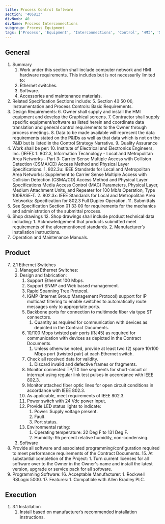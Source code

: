```yaml
---
title: Process Control Software
section: '406813'
divNumb: 40
divName: Process Interconnections
subgroup: Process Equipment
tags: ['Process', 'Equipment', 'Interconnections', 'Control', 'HMI', 'Software']
---
```


## General

1. Summary
   1. Work under this section shall include computer network and HMI hardware requirements. This includes but is not necessarily limited to:
	2. Ethernet switches.
	3. Software.
	4. Accessories and maintenance materials.
1. Related Specification Sections include:
	5. Section 40 50 00, Instrumentation and Process Controls: Basic Requirements.
2. Design Requirements:
	6. Owner shall supply and install the HMI equipment and develop the Graphical screens.
	7. Contractor shall supply specific equipment/software as listed herein and coordinate data translation and general control requirements to the Owner through process meetings.
	8. Data to be made available will represent the data requirements stated on the P&IDs as well as that data which is not on the P&ID but is listed in the Control Strategy Narrative. 
	9. Quality Assurance
3. Work shall be per:
	10. Institute of Electrical and Electronics Engineers, Inc. (IEEE):
		1. 802.3, Information Technology - Local and Metropolitan Area Networks - Part 3: Carrier Sense Multiple Access with Collision Detection (CSMA/CD) Access Method and Physical Layer Specifications.
			1. 802.3u: IEEE Standards for Local and Metropolitan Area Networks: Supplement to Carrier Sense Multiple Access with Collision Detection (CSMA/CD) Access Method and Physical Layer Specifications Media Access Control (MAC) Parameters, Physical Layer, Medium Attachment Units, and Repeater for 100 Mb/s Operation, Type 100BASE-T.
			2. 802.3x: IEEE Standards for Local and Metropolitan Area Networks: Specification for 802.3 Full Duplex Operation.
	11. Submittals
4. See Specification Section 01 33 00 for requirements for the mechanics and administration of the submittal process.
5. Shop drawings
	12. Shop drawings shall include product technical data including:
		1. Acknowledgement that products submitted meet requirements of the aforementioned standards. 
		2. Manufacturer’s installation instructions.
6. Operation and Maintenance Manuals. 

## Product
7. 2.1 Ethernet Switches
   1. Managed Ethernet Switches:
	13. Design and fabrication:
		1. Support Ethernet 100 Mbps.
		2. Support SNMP and Web based management.
		3. Rapid Spanning Tree Protocol.
		4. IGMP (Internet Group Management Protocol) support for IP multicast filtering to enable switches to automatically route messages only to appropriate ports.
		5. Backbone ports for connection to multimode fiber via type ST connectors.
			1. Quantity as required for communication with devices as depicted in the Contract Documents.
		6. 10/100 Mbps twisted pair ports (RJ45) as required for communication with devices as depicted in the Contract Documents.
			1. Unless otherwise noted, provide at least two (2) spare 10/100 Mbps port (twisted pair) at each Ethernet switch.
		7. Check all received data for validity.
			1. Discard invalid and defective frames or fragments.
		8. Monitor connected TP/TX line segments for short-circuit or interrupt using regular link test pulses in accordance with IEEE 802.3.
		9. Monitor attached fiber optic lines for open circuit conditions in accordance with IEEE 802.3.
		10. As applicable, meet requirements of IEEE 802.3.
		11. Power switch with 24 Vdc power input.
		12. Provide LED status lights to indicate:
			1. Power: Supply voltage present.
			2. Fault.
			3. Port status.
		13. Environmental rating:
			1. Operating temperature: 32 Deg F to 131 Deg F.
			2. Humidity: 95 percent relative humidity, non-condensing.
	14. Software
8. Provide all software and associated programming/configuration required to meet performance requirements of the Contract Documents.
	15. At substantial completion of the Project:
		1. Turn current licenses for all software over to the Owner in the Owner's name and install the latest version, upgrade or service pack for all software.
9. Programming Software:
	16. Acceptable Manufacturer:
		1. Rockwell RSLogix 5000.
	17. Features:
		1. Compatible with Allen Bradley PLC.

## Execution

1. 3.1 Installation
   1. Install based on manufacturer’s recommended installation instructions. 
